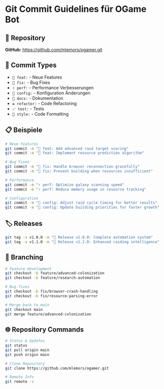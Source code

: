 # Git Commit Guidelines für OGame Bot

## 🎯 Repository
**GitHub:** https://github.com/mlemors/ogamer.git

## 🎯 Commit Types

- `🚀 feat:` - Neue Features
- `🐛 fix:` - Bug Fixes
- `⚡ perf:` - Performance Verbesserungen
- `🔧 config:` - Konfiguration Änderungen
- `📝 docs:` - Dokumentation
- `♻️ refactor:` - Code Refactoring
- `✅ test:` - Tests
- `🎨 style:` - Code Formatting

## 📋 Beispiele

```bash
# Neue Features
git commit -m "🚀 feat: Add advanced raid target scoring"
git commit -m "🚀 feat: Implement resource prediction algorithm"

# Bug Fixes  
git commit -m "🐛 fix: Handle browser reconnection gracefully"
git commit -m "🐛 fix: Prevent building when resources insufficient"

# Performance
git commit -m "⚡ perf: Optimize galaxy scanning speed"
git commit -m "⚡ perf: Reduce memory usage in resource tracking"

# Configuration
git commit -m "🔧 config: Adjust raid cycle timing for better results"
git commit -m "🔧 config: Update building priorities for faster growth"
```

## 🏷️ Releases

```bash
git tag -a v1.0.0 -m "🎉 Release v1.0.0: Complete automation system"
git tag -a v1.1.0 -m "🚀 Release v1.1.0: Enhanced raiding intelligence"
```

## 🌿 Branching

```bash
# Feature development
git checkout -b feature/advanced-colonization
git checkout -b feature/research-automation

# Bug fixes
git checkout -b fix/browser-crash-handling
git checkout -b fix/resource-parsing-error

# Merge back to main
git checkout main
git merge feature/advanced-colonization
```

## 🌐 Repository Commands

```bash
# Status & Updates
git status
git pull origin main
git push origin main

# Clone Repository
git clone https://github.com/mlemors/ogamer.git

# Remote Info
git remote -v
```
